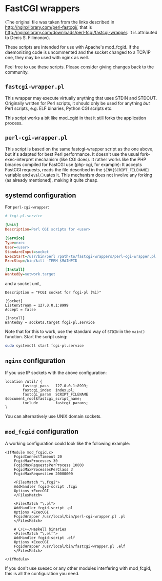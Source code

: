 # FastCGI wrappers

(The original file was taken from the links described in http://nginxlibrary.com/perl-fastcgi/, that is
http://nginxlibrary.com/downloads/perl-fcgi/fastcgi-wrapper. It is attributed to Denis S. Filimonov).

These scripts are intended for use with Apache's mod\_fcgid. If the daemonizing code is uncommented
and the socket changed to a TCP/IP one, they may be used with nginx as well.

Feel free to use these scripts. Please consider giving changes back to the community.

## `fastcgi-wrapper.pl`

This wrapper may execute virtually anything that uses STDIN and STDOUT. Originally written for
Perl scripts, it should only be used for anything *but* Perl scripts, e.g. ELF binaries, Python CGI
scripts etc.

This script works a bit like mod\_cgid in that it still forks the application process.

## `perl-cgi-wrapper.pl`

This script is based on the same fastcgi-wrapper script as the one above, but it's adapted
for best Perl performance. It doesn't use the usual fork-exec-interpret mechanism (like CGI does).
It rather works like the PHP binaries compiled for FastCGI use (php-cgi, for example): It accepts
FastCGI requests, reads the file described in the `$ENV{SCRIPT_FILENAME}` variable and `eval()`uates
it. This mechanism does not involve any forking (as already mentioned), making it quite cheap.

## systemd configuration

For `perl-cgi-wrapper`:

```ini
# fcgi-pl.service

[Unit]
Description=Perl CGI scripts for <user>

[Service]
Type=exec
User=<user>
StandardInput=socket
ExecStart=/usr/bin/perl /path/to/fastcgi-wrappers/perl-cgi-wrapper.pl
ExecStop=/bin/kill -TERM $MAINPID

[Install]
WantedBy=network.target
```

and a socket unit,

```init
Description = "FCGI socket for fcgi-pl (%i)"

[Socket]
ListenStream = 127.0.0.1:8999
Accept = false

[Install]
WantedBy = sockets.target fcgi-pl.service
```

Note that for this to work, use the standard way of `STDIN` in the `main()`
function. Start the script using:

```bash
sudo systemctl start fcgi-pl.service
```

## `nginx` configuration

If you use IP sockets with the above configuration:

```nginx
location /util/ {
        fastcgi_pass   127.0.0.1:8999;
        fastcgi_index  index.pl;
        fastcgi_param  SCRIPT_FILENAME  $document_root$fastcgi_script_name;
        include        fastcgi_params;
}
```

You can alternatively use UNIX domain sockets.

## `mod_fcgid` configuration

A working configuration could look like the following example:

```
<IfModule mod_fcgid.c>
    FcgidConnectTimeout 20
    FcgidMaxProcesses 30
    FcgidMaxRequestsPerProcess 10000
    FcgidMaxProcessesPerClass 3
    FcgidMaxRequestLen 20000000

    <FilesMatch "\.fcgi">
    AddHandler fcgid-script .fcgi
    Options +ExecCGI
    </FilesMatch>

    <FilesMatch "\.pl">
    AddHandler fcgid-script .pl
    Options +ExecCGI
    FcgidWrapper /usr/local/bin/perl-cgi-wrapper.pl .pl
    </FilesMatch>

    # C/C++/Haskell binaries
    <FilesMatch "\.elf">
    AddHandler fcgid-script .elf
    Options +ExecCGI
    FcgidWrapper /usr/local/bin/fastcgi-wrapper.pl .elf
    </FilesMatch>

</IfModule>
```

If you don't use suexec or any other modules interfering with mod\_fcgid, this is all
the configuration you need.

